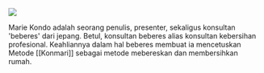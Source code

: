 
![](https://upload.wikimedia.org/wikipedia/commons/thumb/9/98/Marie_Kond%C5%8D%2C_2016_%28cropped%29.jpg/220px-Marie_Kond%C5%8D%2C_2016_%28cropped%29.jpg)

Marie Kondo adalah seorang penulis, presenter, sekaligus konsultan 'beberes' dari jepang. Betul, konsultan beberes alias konsultan kebersihan profesional. Keahliannya dalam hal beberes membuat ia mencetuskan Metode [[Konmari]] sebagai metode mebereskan dan membersihkan rumah. 
